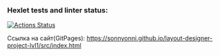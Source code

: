 ### Hexlet tests and linter status:
[![Actions Status](https://github.com/SonnyOnni/layout-designer-project-lvl1/workflows/hexlet-check/badge.svg)](https://github.com/SonnyOnni/layout-designer-project-lvl1/actions)

Ссылка на сайт(GitPages): https://sonnyonni.github.io/layout-designer-project-lvl1/src/index.html
